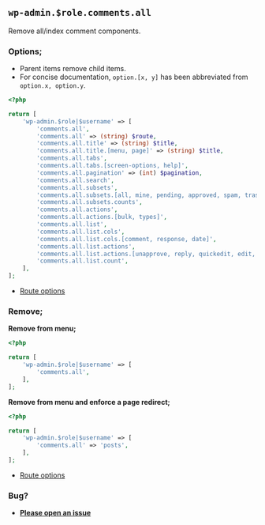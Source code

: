 ## `wp-admin.$role.comments.all`

Remove all/index comment components.

### Options;

* Parent items remove child items. 
* For concise documentation, `option.[x, y]` has been abbreviated from `option.x, option.y`.

```php
<?php

return [
    'wp-admin.$role|$username' => [
        'comments.all',
        'comments.all' => (string) $route,
        'comments.all.title' => (string) $title,
        'comments.all.title.[menu, page]' => (string) $title,
        'comments.all.tabs',
        'comments.all.tabs.[screen-options, help]',
        'comments.all.pagination' => (int) $pagination,
        'comments.all.search',
        'comments.all.subsets',
        'comments.all.subsets.[all, mine, pending, approved, spam, trash]',
        'comments.all.subsets.counts',
        'comments.all.actions',
        'comments.all.actions.[bulk, types]',
        'comments.all.list',
        'comments.all.list.cols',
        'comments.all.list.cols.[comment, response, date]',
        'comments.all.list.actions',
        'comments.all.list.actions.[unapprove, reply, quickedit, edit, spam, trash]',
        'comments.all.list.count',
    ],
];
```

* [Route options](../route-options.md)

### Remove;

**Remove from menu;**

```php
<?php

return [
    'wp-admin.$role|$username' => [
        'comments.all',
    ],
];
```

**Remove from menu and enforce a page redirect;**

```php
<?php

return [
    'wp-admin.$role|$username' => [
        'comments.all' => 'posts',
    ],
];
```

* [Route options](../route-options.md)

### Bug?

* **[Please open an issue](https://github.com/soberwp/intervention/issues/new?title=[wp-admin.comments.all]&labels=bug&assignees=darrenjacoby)**
